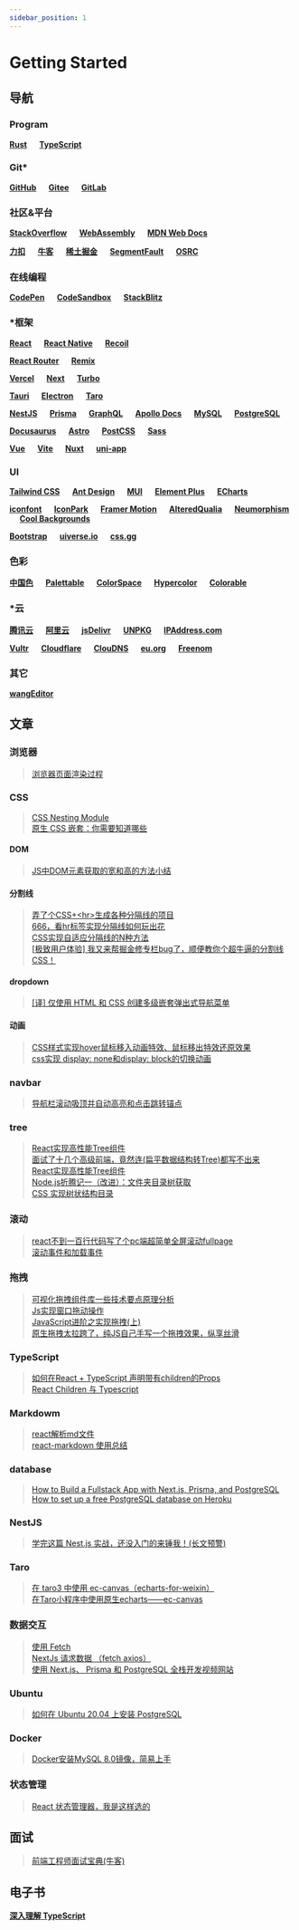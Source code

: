 ```yaml
---
sidebar_position: 1
---
```


# Getting Started

## 导航

### Program

**[Rust](https://www.rust-lang.org/zh-CN/)**
&emsp;
**[TypeScript](https://www.typescript.org/)**

### Git*

**[GitHub](https://github.com/)**
&emsp;
**[Gitee](https://gitee.com/)**
&emsp;
**[GitLab](https://about.gitlab.com/)**

### 社区&平台

**[StackOverflow](https://stackoverflow.com/)**
&emsp;
**[WebAssembly](https://webassembly.org/)**
&emsp;
**[MDN Web Docs](https://developer.mozilla.org/)**

**[力扣](https://leetcode.cn/)**
&emsp;
**[牛客](https://www.nowcoder.com/)**
&emsp;
**[稀土掘金](https://juejin.cn/)**
&emsp;
**[SegmentFault](https://segmentfault.com/)**
&emsp;
**[OSRC](https://www.osrc.com/)**

### 在线编程

**[CodePen](https://codepen.io/)**
&emsp;
**[CodeSandbox](https://codesandbox.io/)**
&emsp;
**[StackBlitz](https://stackblitz.com/)**

### *框架

**[React](https://react.docschina.org/)**
&emsp;
**[React Native](https://reactnative.dev/)**
&emsp;
**[Recoil](https://recoiljs.org/zh-hans/)**

**[React Router](https://reactrouter.com/en/main/)**
&emsp;
**[Remix](https://remix.run/)**

**[Vercel](https://vercel.com/)**
&emsp;
**[Next](https://nextjs.org/)**
&emsp;
**[Turbo](https://turbo.build/)**

**[Tauri](https://next--tauri.netlify.app/)**
&emsp;
**[Electron](https://www.electronjs.org/zh/)**
&emsp;
**[Taro](https://taro.jd.com/)**

**[NestJS](https://nestjs.com/)**
&emsp;
**[Prisma](https://www.prisma.io/)**
&emsp;
**[GraphQL](https://graphql.cn/)**
&emsp;
**[Apollo Docs](https://www.apollographql.com/docs/)**
&emsp;
**[MySQL](https://www.mysql.com/)**
&emsp;
**[PostgreSQL](https://www.postgre.org/)**

**[Docusaurus](https://docusaurus.io/zh-CN/)**
&emsp;
**[Astro](https://astro.build/)**
&emsp;
**[PostCSS](https://postcss.org/)**
&emsp;
**[Sass](https://sass-lang.com/documentation/syntax#scss/)**

**[Vue](https://cn.vuejs.com/)**
&emsp;
**[Vite](https://cn.vitejs.dev/)**
&emsp;
**[Nuxt](https://nuxt.com/)**
&emsp;
**[uni-app](https://uniapp.dclound.net.cn/)**

### UI

**[Tailwind CSS](https://tailwindcss.com/)**
&emsp;
**[Ant Design](https://ant.design/index-cn/)**
&emsp;
**[MUI](https://mui.com/)**
&emsp;
**[Element Plus](https://element-plus.gitee.io/zh-CN/)**
&emsp;
**[ECharts](https://echarts.apache.org/zh/index.html)**

**[iconfont](https://www.iconfont.cn/)**
&emsp;
**[IconPark](https://iconpark.oceanengine.com/home/)**
&emsp;
**[Framer Motion](https://www.framer.com/motion/)**
&emsp;
**[AlteredQualia](https://alteredqualia.com/)**
&emsp;
**[Neumorphism](https://neumorphism.io/)**
&emsp;
**[Cool Backgrounds](https://coolbackgrounds.io/)**

**[Bootstrap](https://getbootstrap.com/)**
&emsp;
**[uiverse.io](https://uiverse.io/)**
&emsp;
**[css.gg](https://css.gg/)**

### 色彩

**[中国色](http://zhongguose.com/)**
&emsp;
**[Palettable](https://www.palettable.io/)**
&emsp;
**[ColorSpace](https://mycolor.space/)**
&emsp;
**[Hypercolor](https://hypercolor.dev/)**
&emsp;
**[Colorable](https://colorable.jxnblk.com/)**

### *云

**[腾讯云](https://cloud.tencent.com/)**
&emsp;
**[阿里云](https://www.aliyun.com/)**
&emsp;
**[jsDelivr](https://www.jsdelivr.com/)**
&emsp;
**[UNPKG](https://unpkg.com/)**
&emsp;
**[IPAddress.com](https://www.ipaddress.com/)**

**[Vultr](https://my.vultr.com/)**
&emsp;
**[Cloudflare](https://dash.cloudflare.com/)**
&emsp;
**[ClouDNS](https://www.cloudns.net/)**
&emsp;
**[eu.org](https://nic.eu.org/arf/en/)**
&emsp;
**[Freenom](https://www.freenom.com/zh/index.html)**

### 其它

**[wangEditor](https://www.wangeditor.com/)**

## 文章

### 浏览器

> [浏览器页面渲染过程](https://juejin.cn/post/7134251423381848072#comment)

### CSS

> [CSS Nesting Module](https://drafts.csswg.org/css-nesting-1)  
> [原生 CSS 嵌套：你需要知道哪些](https://juejin.cn/post/7031109522424856607)

#### DOM

> [JS中DOM元素获取的宽和高的方法小结](https://blog.csdn.net/fanfan_h/article/details/90632127)

#### 分割线

> [弄了个CSS+<hr\>生成各种分隔线的项目](https://juejin.cn/post/6991848804773265416)  
> [666，看hr标签实现分隔线如何玩出花](https://www.zhangxinxu.com/wordpress/2021/05/css-html-hr)  
> [CSS实现自适应分隔线的N种方法](https://juejin.cn/post/6844904023493984263#heading-1)  
> [[极致用户体验] 我又来帮掘金修专栏bug了，顺便教你个超牛逼的分割线CSS！](https://juejin.cn/post/7110238985900785701)

#### dropdown

> [[译] 仅使用 HTML 和 CSS 创建多级嵌套弹出式导航菜单](https://juejin.cn/post/6844903901049651214#comment)

#### 动画

> [CSS样式实现hover鼠标移入动画特效、鼠标移出特效还原效果](https://blog.csdn.net/chengsw1993/article/details/109164580)  
> [css实现 display: none和display: block的切换动画](https://blog.csdn.net/qq_37540004/article/details/78280454)

### navbar

> [导航栏滚动吸顶并自动高亮和点击跳转锚点](https://www.oecom.cn/navigation-bar-scrolls/)

### tree

> [React实现高性能Tree组件](https://juejin.cn/post/6967156733412114445#heading-4)  
> [面试了十几个高级前端，竟然连(扁平数据结构转Tree)都写不出来](https://juejin.cn/post/6983904373508145189)  
> [React实现高性能Tree组件](https://juejin.cn/post/6967156733412114445#heading-4)  
> [Node.js折腾记一（改进）：文件夹目录树获取](https://juejin.cn/post/6844903840873971725#heading-6)  
> [CSS 实现树状结构目录](https://www.oecom.cn/navigation-bar-scrolls/)

### 滚动

> [react不到一百行代码写了个pc端超简单全屏滚动fullpage](https://blog.csdn.net/combarlala/article/details/107536859)  
> [滚动事件和加载事件](https://juejin.cn/post/7092706046346526734)

### 拖拽

> [可视化拖拽组件库一些技术要点原理分析](https://juejin.cn/post/6908502083075325959)  
> [Js实现窗口拖动操作](https://blog.csdn.net/jump_bear/article/details/106494555)  
> [JavaScript进阶之实现拖拽(上)](https://juejin.cn/post/6844904158273765384)  
> [原生拖拽太拉跨了，纯JS自己手写一个拖拽效果，纵享丝滑](https://juejin.cn/post/7145447742515445791)

### TypeScript

> [如何在React + TypeScript 声明带有children的Props](https://juejin.cn/post/7003628658862604302)  
> [React Children 与 Typescript](https://zhuanlan.zhihu.com/p/341846282)

### Markdowm

> [react解析md文件](https://blog.csdn.net/jx950915/article/details/107670872)  
> [react-markdown 使用总结](https://segmentfault.com/a/1190000020294373)

### database

> [How to Build a Fullstack App with Next.js, Prisma, and PostgreSQL](https://vercel.com/guides/nextjs-prisma-postgres)  
> [How to set up a free PostgreSQL database on Heroku](https://dev.to/prisma/how-to-setup-a-free-postgresql-database-on-heroku-1dc1)

### NestJS

> [学完这篇 Nest.js 实战，还没入门的来锤我！(长文预警)](https://juejin.cn/post/7032079740982788132)

### Taro

> [在 taro3 中使用 ec-canvas（echarts-for-weixin）](https://juejin.cn/post/7013280646336348167)  
> [在Taro小程序中使用原生echarts——ec-canvas](https://indexsarrol.cn/2021/08/22/echarts-in-taro/)

### 数据交互

> [使用 Fetch](https://developer.mozilla.org/zh-CN/docs/Web/API/Fetch_API/Using_Fetch)  
> [NextJs 请求数据 （fetch axios）](https://juejin.cn/post/7119422635351474189)  
> [使用 Next.js、 Prisma 和 PostgreSQL 全栈开发视频网站](https://juejin.cn/post/7153283997060202527)

### Ubuntu

> [如何在 Ubuntu 20.04 上安装 PostgreSQL](https://zhuanlan.zhihu.com/p/143156636)

### Docker

> [Docker安装MySQL 8.0镜像，简易上手](https://blog.csdn.net/chenthe1/article/details/127737993)

### 状态管理

> [React 状态管理器，我是这样选的](https://juejin.cn/post/7153071955405439012)

## 面试

> [前端工程师面试宝典(牛客)](https://www.nowcoder.com/issue/tutorial?tutorialId=96&uuid=f5212664ab664984882b00635066ded2)

## 电子书

**[深入理解 TypeScript](https://jkchao.github.io/typescript-book-chinese/)**
